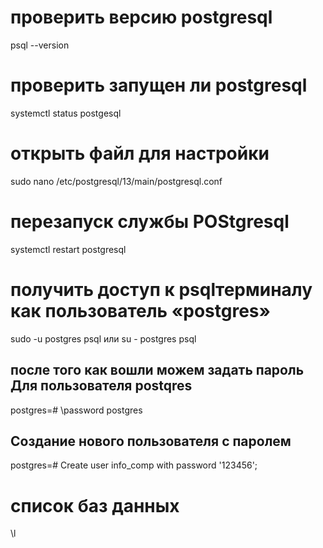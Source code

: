 # проверить версию postgresql
psql --version

# проверить запущен ли postgresql
systemctl status postgesql

# открыть файл для настройки 
sudo nano /etc/postgresql/13/main/postgresql.conf

# перезапуск службы POStgresql
systemctl restart postgresql

# получить доступ к psqlтерминалу как пользователь «postgres»
sudo -u postgres psql
или
su - postgres
psql
## после того как вошли можем задать пароль Для пользователя postqres
postgres=# \password postgres
## Создание нового пользователя с паролем
postgres=# Create user info_comp with password '123456';
#  список баз данных
 \l
